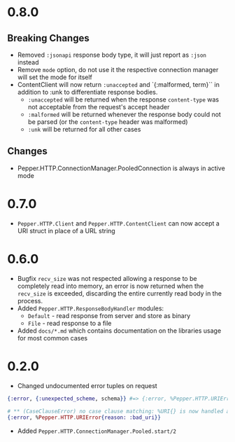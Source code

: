 # 0.8.0

## Breaking Changes

* Removed `:jsonapi` response body type, it will just report as `:json` instead
* Remove `mode` option, do not use it the respective connection manager will set the mode for itself
* ContentClient will now return `:unaccepted` and `{:malformed, term}`` in addition to :unk to differentiate response bodies.
  * `:unaccepted` will be returned when the response `content-type` was not acceptable from the request's accept header
  * `:malformed` will be returned whenever the response body could not be parsed (or the `content-type` header was malformed)
  * `:unk` will be returned for all other cases

## Changes

* Pepper.HTTP.ConnectionManager.PooledConnection is always in active mode

# 0.7.0

* `Pepper.HTTP.Client` and `Pepper.HTTP.ContentClient` can now accept a URI struct in place of a URL string

# 0.6.0

* Bugfix `recv_size` was not respected allowing a response to be completely read into memory, an error is now returned when the `recv_size` is exceeded, discarding the entire currently read body in the process.
* Added `Pepper.HTTP.ResponseBodyHandler` modules:
  * `Default` - read response from server and store as binary
  * `File` - read response to a file
* Added `docs/*.md` which contains documentation on the libraries usage for most common cases

# 0.2.0

* Changed undocumented error tuples on request

```elixir
{:error, {:unexpected_scheme, schema}} #=> {:error, %Pepper.HTTP.URIError{reason: :unexpected_scheme}}

# ** (CaseClauseError) no case clause matching: %URI{} is now handled as
{:error, %Pepper.HTTP.URIError{reason: :bad_uri}}
```

* Added `Pepper.HTTP.ConnectionManager.Pooled.start/2`
